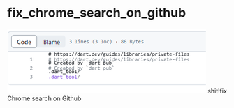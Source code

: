 # fix_chrome_search_on_github

![1691174639670](docs/img/1691174639670.png)
shit!fix Chrome search on Github

